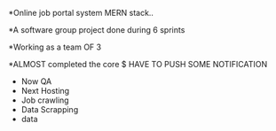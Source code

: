 *Online job portal system MERN stack..

*A software group project done during 6 sprints

*Working as a team OF 3

*ALMOST completed the core
$ HAVE TO PUSH SOME NOTIFICATION

* Now QA
* Next Hosting
* Job crawling
* Data Scrapping
* data
